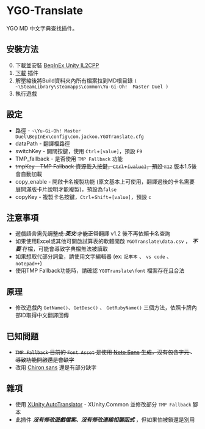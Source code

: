 # YGO-Translate
YGO MD 中文字典查找插件。

## 安裝方法
0. 下載並安裝 [BepInEx Unity IL2CPP](https://builds.bepinex.dev/projects/bepinex_be)
1. [下載](https://github.com/JacKooDesu/YGO-Translate/releases) 插件
2. 解壓縮後將Build資料夾內所有檔案拉到MD根目錄 `( ~\SteamLibrary\steamapps\common\Yu-Gi-Oh!  Master Duel )`
3. 執行遊戲

## 設定

- 路徑 - `~\Yu-Gi-Oh! Master Duel\BepInEx\config\com.jackoo.YGOTranslate.cfg` 
- dataPath - 翻譯檔路徑
- switchKey - 開關按鍵，使用 `Ctrl`+`[value]`，預設 `F9`
- TMP_fallback - 是否使用 `TMP Fallback` 功能
- ~~tmpKey - TMP Fallback 資源載入按鍵，`Ctrl`+`[value]`，預設 `F12`~~ 版本1.5後會自動加載
- copy_enable - 開啟卡名複製功能 (原文基本上可使用，翻譯過後的卡名需要展開滿版卡片說明才能複製)，預設為`false`
- copyKey - 複製卡名按鍵，`Ctrl`+`Shift`+`[value]`，預設 `c`

## 注意事項
- ~~遊戲語言需先調整成 ***英文*** 才能正常翻譯~~ v1.2 後不再依賴卡名查詢
- 如果使用Excel或其他可開啟試算表的軟體開啟 `YGOTranslate\data.csv` ， ***不要*** 存檔，可能會導致字典檔無法被讀取
- 如果想取代部分詞彙，請使用文字編輯器 (ex: `記事本` 、 `vs code` 、 `notepad++`)
- 使用TMP Fallback功能時，請確認 `YGOTranslate\font` 檔案存在且合法

## 原理
- 修改遊戲內 `GetName()`、`GetDesc()` 、 `GetRubyName()` 三個方法，依照卡牌內部ID取得中文翻譯回傳

## 已知問題
- ~~`TMP Fallback` 目前的 `Font Asset` 是使用 [Noto Sans](https://fonts.google.com/noto/specimen/Noto+Sans+TC) 生成，沒有包含字元 `‧` 導致功能開啟還是會缺字~~
- 改用 [Chiron sans](https://chiron-fonts.github.io/) 還是有部分缺字

## 雜項
- 使用 [XUnity.AutoTranslator](https://github.com/bbepis/XUnity.AutoTranslator) - XUnity.Common 並修改部分 `TMP Fallback` 腳本
- 此插件 ***沒有修改遊戲檔案、沒有修改連線相關函式*** ，但如果怕被鎖還是別用
